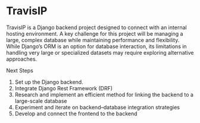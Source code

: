 # TravisIP
TravisIP is a Django backend project designed to connect with an internal hosting environment. A key challenge for this project will be managing a large, complex database while maintaining performance and flexibility. While Django’s ORM is an option for database interaction, its limitations in handling very large or specialized datasets may require exploring alternative approaches.

Next Steps
1. Set up the Django backend.
2. Integrate Django Rest Framework (DRF)
3. Research and implement an efficient method for linking the backend to a large-scale database
4. Experiment and iterate on backend–database integration strategies
5. Develop and connect the frontend to the backend
